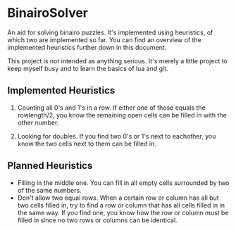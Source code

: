 BinairoSolver
=============

An aid for solving binairo puzzles. It's implemented using heuristics, of which two are implemented so far. You can find an overview of the implemented heuristics further down in this document.

This project is not intended as anything serious. It's merely a little project to keep myself busy and to learn the basics of lua and git.


## Implemented Heuristics
1. Counting all 0's and 1's in a row. If either one of those equals the rowlength/2, you know the remaining open cells can be filled in with the other number.

2. Looking for doubles. If you find two 0's or 1's next to eachother, you know the two cells next to them can be filled in.

## Planned Heuristics
- Filling in the middle one. You can fill in all empty cells surrounded by two of the same numbers.
- Don't allow two equal rows. When a certain row or column has all but two cells filled in, try to find a row or column that has all cells filled in in the same way. If you find one, you know how the row or column must be filled in since no two rows or columns can be identical.